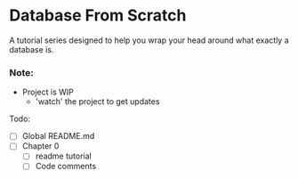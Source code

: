 
# Database From Scratch 

A tutorial series designed to help you wrap your head around what exactly a database is.

### Note: 
- Project is WIP
  - 'watch' the project to get updates

Todo:
- [ ] Global README.md 
- [ ] Chapter 0
  - [ ] readme tutorial 
  - [ ] Code comments
